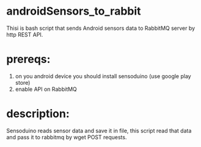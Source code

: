 # androidSensors_to_rabbit   
Thisi is bash script that sends Android sensors data to RabbitMQ server by http REST API.   

# prereqs:   
1) on you android device you should install sensoduino (use google play store)   
2) enable API on RabbitMQ    

# description:   
Sensoduino reads sensor data and save it in file, this script read that data and pass it to rabbitmq by wget POST requests. 
